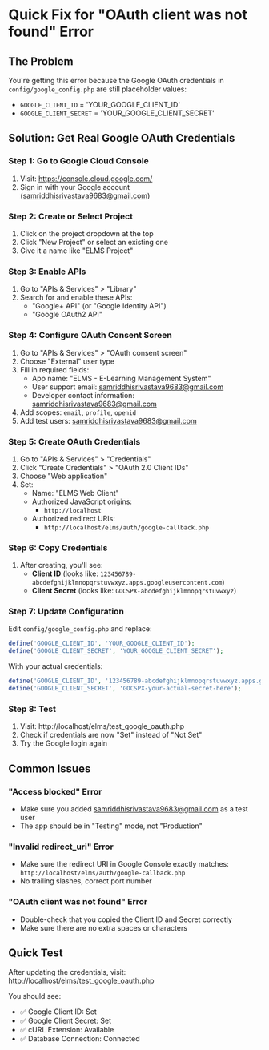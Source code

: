 # Quick Fix for "OAuth client was not found" Error

## The Problem
You're getting this error because the Google OAuth credentials in `config/google_config.php` are still placeholder values:
- `GOOGLE_CLIENT_ID` = 'YOUR_GOOGLE_CLIENT_ID'
- `GOOGLE_CLIENT_SECRET` = 'YOUR_GOOGLE_CLIENT_SECRET'

## Solution: Get Real Google OAuth Credentials

### Step 1: Go to Google Cloud Console
1. Visit: https://console.cloud.google.com/
2. Sign in with your Google account (samriddhisrivastava9683@gmail.com)

### Step 2: Create or Select Project
1. Click on the project dropdown at the top
2. Click "New Project" or select an existing one
3. Give it a name like "ELMS Project"

### Step 3: Enable APIs
1. Go to "APIs & Services" > "Library"
2. Search for and enable these APIs:
   - "Google+ API" (or "Google Identity API")
   - "Google OAuth2 API"

### Step 4: Configure OAuth Consent Screen
1. Go to "APIs & Services" > "OAuth consent screen"
2. Choose "External" user type
3. Fill in required fields:
   - App name: "ELMS - E-Learning Management System"
   - User support email: samriddhisrivastava9683@gmail.com
   - Developer contact information: samriddhisrivastava9683@gmail.com
4. Add scopes: `email`, `profile`, `openid`
5. Add test users: samriddhisrivastava9683@gmail.com

### Step 5: Create OAuth Credentials
1. Go to "APIs & Services" > "Credentials"
2. Click "Create Credentials" > "OAuth 2.0 Client IDs"
3. Choose "Web application"
4. Set:
   - Name: "ELMS Web Client"
   - Authorized JavaScript origins:
     - `http://localhost`
   - Authorized redirect URIs:
     - `http://localhost/elms/auth/google-callback.php`

### Step 6: Copy Credentials
1. After creating, you'll see:
   - **Client ID** (looks like: `123456789-abcdefghijklmnopqrstuvwxyz.apps.googleusercontent.com`)
   - **Client Secret** (looks like: `GOCSPX-abcdefghijklmnopqrstuvwxyz`)

### Step 7: Update Configuration
Edit `config/google_config.php` and replace:
```php
define('GOOGLE_CLIENT_ID', 'YOUR_GOOGLE_CLIENT_ID');
define('GOOGLE_CLIENT_SECRET', 'YOUR_GOOGLE_CLIENT_SECRET');
```

With your actual credentials:
```php
define('GOOGLE_CLIENT_ID', '123456789-abcdefghijklmnopqrstuvwxyz.apps.googleusercontent.com');
define('GOOGLE_CLIENT_SECRET', 'GOCSPX-your-actual-secret-here');
```

### Step 8: Test
1. Visit: http://localhost/elms/test_google_oauth.php
2. Check if credentials are now "Set" instead of "Not Set"
3. Try the Google login again

## Common Issues

### "Access blocked" Error
- Make sure you added samriddhisrivastava9683@gmail.com as a test user
- The app should be in "Testing" mode, not "Production"

### "Invalid redirect_uri" Error
- Make sure the redirect URI in Google Console exactly matches: `http://localhost/elms/auth/google-callback.php`
- No trailing slashes, correct port number

### "OAuth client was not found" Error
- Double-check that you copied the Client ID and Secret correctly
- Make sure there are no extra spaces or characters

## Quick Test
After updating the credentials, visit:
http://localhost/elms/test_google_oauth.php

You should see:
- ✅ Google Client ID: Set
- ✅ Google Client Secret: Set
- ✅ cURL Extension: Available
- ✅ Database Connection: Connected 